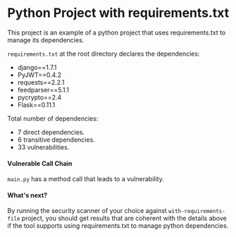 # Python Project with requirements.txt

This project is an example of a python project that uses requirements.txt to manage its dependencies.

`requirements.txt` at the root directory declares the dependencies:
- django==1.7.1
- PyJWT==0.4.2
- requests==2.2.1
- feedparser==5.1.1
- pycrypto==2.4
- Flask==0.11.1

Total number of dependencies:
- 7 direct dependencies.
- 6 transitive dependencies.
- 33 vulnerabilities.

#### Vulnerable Call Chain
`main.py` has a method call that leads to a vulnerability.

#### What's next?
By running the security scanner of your choice against `with-requirements-file` project, you should get results that are coherent with the details above if the tool supports using requirements.txt to manage python dependencies.
